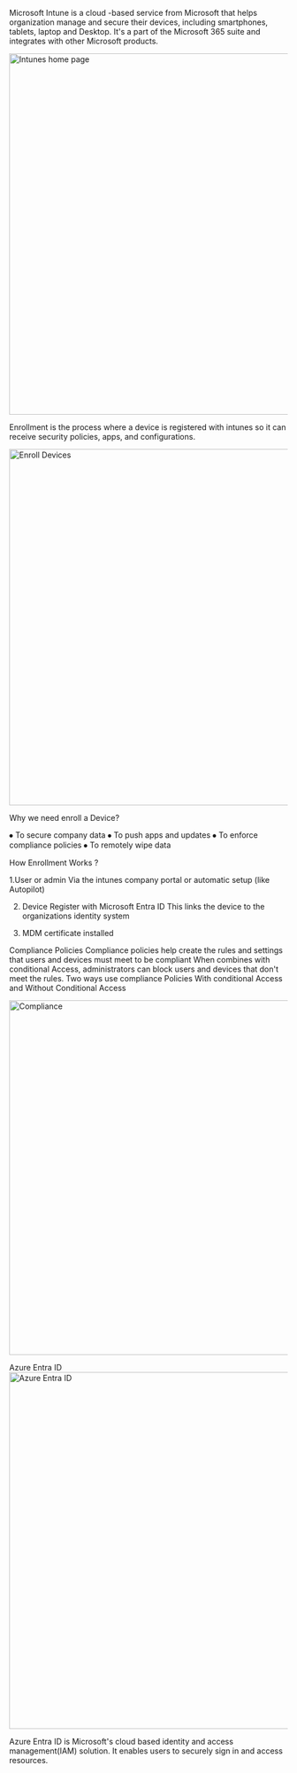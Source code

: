 Microsoft Intune is a cloud -based service from Microsoft that helps organization manage and secure their devices, including smartphones, tablets, laptop and Desktop. It's a part of the Microsoft 365 suite and integrates with other Microsoft products.

<img width="1357" height="652" alt="Intunes home page" src="https://github.com/user-attachments/assets/5876b4c4-ee8a-4092-bb38-d5219b02af53" />

Enrollment is the process where a device is registered with intunes so it can receive security policies, apps, and configurations. 

<img width="1358" height="643" alt="Enroll Devices" src="https://github.com/user-attachments/assets/fa75be0f-dcfb-47cb-9361-770b078da768" />

Why we need enroll a Device?

⦁	To secure company data
⦁	To push apps and updates
⦁	To enforce compliance policies
⦁	To remotely wipe data 

How Enrollment Works ?

1.User or admin 
Via the intunes company portal or automatic setup (like Autopilot)

2. Device Register with Microsoft Entra ID 
This links the device to the organizations identity system

4. MDM certificate installed

Compliance Policies 
Compliance policies help create the rules and settings that users and devices must meet to be compliant
When combines with conditional Access, administrators can block users and devices that don't meet the rules.
Two ways use compliance Policies 
With conditional Access and Without Conditional Access

<img width="1356" height="640" alt="Compliance" src="https://github.com/user-attachments/assets/342312c0-91d2-4650-8309-348271609ff3" />


Azure Entra ID
<img width="1365" height="644" alt="Azure Entra ID" src="https://github.com/user-attachments/assets/2e6860a6-c9b7-4fc8-8a4e-26233ea9faf6" />

Azure Entra ID is Microsoft's cloud based identity and access management(IAM) solution. It enables users to securely sign in and access resources. 
